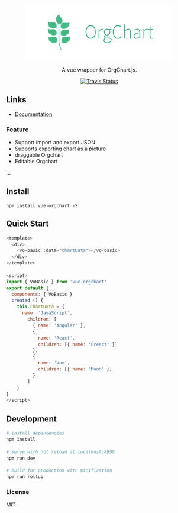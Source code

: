<div align="center">
  <img src="/assets/vue-orgchart.jpg" alt="vue-orgchart logo">
</div>

<p align="center">
A vue wrapper for OrgChart.js.
</p>

<p align="center">
<a href="https://travis-ci.org/spiritree/vue-orgchart"><img alt="Travis Status" src="https://img.shields.io/travis/spiritree/vue-orgchart/master.svg?style=flat-square"></a>
</p>

## Links

- [Documentation](https://spiritree.github.io/vue-orgchart)

### Feature

- Support import and export JSON
- Supports exporting chart as a picture
- draggable Orgchart
- Editable Orgchart

...
## Install
```shell
npm install vue-orgchart -S
```
## Quick Start
```javascript
<template>
  <div>
    <vo-basic :data="chartData"></vo-basic>
  </div>
</template>

<script>
import { VoBasic } from 'vue-orgchart'
export default {
  components: { VoBasic }
  created () {
    this.chartData = {
      name: 'JavaScript',
        children: [
          { name: 'Angular' },
          {
            name: 'React',
            children: [{ name: 'Preact' }]
          },
          {
            name: 'Vue',
            children: [{ name: 'Moon' }]
          }
        ]
    }
}
</script>
```
## Development

``` bash
# install dependencies
npm install

# serve with hot reload at localhost:8999
npm run dev

# build for production with minification
npm run rollup
```

### License

MIT
